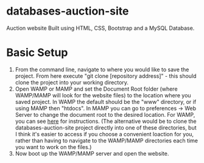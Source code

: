 # databases-auction-site

Auction website Built using HTML, CSS, Bootstrap and a MySQL Database. 

# Basic Setup
<ol>
<li>From the command line, navigate to where you would like to save the project. From here execute "git clone [repository address]" - this should clone the project into your working directory.</li>
<li>Open WAMP or MAMP and set the Document Root folder (where WAMP/MAMP will look for the website files) to the location where you saved project. In WAMP the default should be the "www" directory, or if using MAMP then "htdocs". In MAMP you can go to preferences -> Web Server to change the document root to the desired location. For WAMP, you can see <a href="https://phantomthemes.com/how-to-change-the-www-root-directory-on-wampserver-3/">here</a> for instructions. (The alternative would be to clone the databases-auction-site project directly into one of these directories, but I think it's easier to access if you choose a convenient loaction for you, rather than having to navigate to the WAMP/MAMP directories each time you want to work on the files.)</li>
<li>Now boot up the WAMP/MAMP server and open the website.</li>
